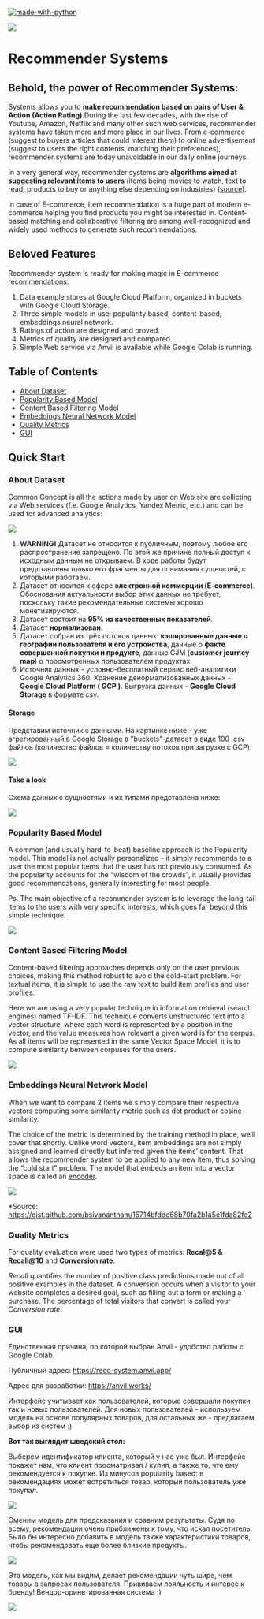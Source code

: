 [![made-with-python](https://img.shields.io/badge/Made%20with-Python-1f425f.svg)](https://www.python.org/)

<img src="./img/recommenderSystemAbout.png" style="max-width: 100%; margin-left: auto; margin-right: auto;" />

# Recommender Systems

## Behold, the power of Recommender Systems:

Systems allows you to **make recommendation based on pairs of User & Action (Action Rating)**.During the last few decades, with the rise of Youtube, Amazon, Netflix and many other such web services, recommender systems have taken more and more place in our lives. From e-commerce (suggest to buyers articles that could interest them) to online advertisement (suggest to users the right contents, matching their preferences), recommender systems are today unavoidable in our daily online journeys.

In a very general way, recommender systems are **algorithms aimed at suggesting relevant items to users** (items being movies to watch, text to read, products to buy or anything else depending on industries) ([source](https://towardsdatascience.com/introduction-to-recommender-systems-6c66cf15ada)).

In case of E-commerce, Item recommendation is a huge part of modern e-commerce helping you find products you might be interested in. Content-based matching and collaborative filtering are among well-recognized and widely used methods to generate such recommendations.

## Beloved Features

Recommender system is ready for making magic in E-commerce recommendations.

1. Data example stores at Google Cloud Platform, organized in buckets with Google Cloud Storage.
2. Three simple models in use: popularity based, content-based, embeddings neural network.
3. Ratings of action are designed and proved.
4. Metrics of quality are designed and compared.
5. Simple Web service via Anvil is available while Google Colab is running.

<!-- START doctoc generated TOC please keep comment here to allow auto update -->
<!-- DON'T EDIT THIS SECTION, INSTEAD RE-RUN doctoc TO UPDATE -->
## Table of Contents

- [About Dataset](#about-dataset)
- [Popularity Based Model](#popularity-based-model)
- [Content Based Filtering Model](#content-based-filtering-model)
- [Embeddings Neural Network Model](#embeddings-neural-network-model)
- [Quality Metrics](#quality-metrics)
- [GUI](#gui)

<!-- END doctoc generated TOC please keep comment here to allow auto update -->
<!-- generated with [DocToc](https://github.com/thlorenz/doctoc) -->

## Quick Start
### About Dataset

Common Concept is all the actions made by user on Web site are collicting via Web services (f.e. Google Analytics, Yandex Metric, etc.) and can be used for advanced analytics:

<img src="./img/GA.png" style="max-width: 100%; margin-left: auto; margin-right: auto;" />

1. **WARNING!** Датасет не относится к публичным, поэтому любое его распространение запрещено. По этой же причине полный доступ к исходным данным не открываем. В ходе работы будут представлены только его фрагменты для понимания сущностей, с которыми работаем.
2. Датасет относится к сфере **электронной коммерции (E-commerce)**. Обоснования актуальности выбор этих данных не требует, поскольку такие рекомендательные системы хорошо монетизируются.
3. Датасет состоит на **95% из качественных показателей**.
4. Датасет **нормализован**.
5. Датасет собран из трёх потоков данных: **кэшированные данные о географии пользователя и его устройства**, данные о **факте совершенной покупки и продукте**, данные CJM (**customer journey map**) о просмотренных пользователем продуктах.
6. Источник данных - условно-бесплатный сервис веб-аналитики Google Analytics 360. Хранение денормализованных данных - **Google Cloud Platform ( GCP )**. Выгрузка данных - **Google Cloud Storage** в формате csv.

#### Storage
Представим источник с данными. На картинке ниже - уже агрегированный в Google Storage в "buckets"-датасет в виде 100 .csv файлов (количество файлов = количеству потоков при загрузке с GCP):

<img src="./img/gcp.jpg" style="max-width: 100%; margin-left: auto; margin-right: auto;" />

#### Take a look

Схема данных с сущностями и их типами представлена ниже:

<img src="./img/tableSchema.jpg" style="max-width: 100%; margin-left: auto; margin-right: auto;" />

### Popularity Based Model

A common (and usually hard-to-beat) baseline approach is the Popularity model. This model is not actually personalized - it simply recommends to a user the most popular items that the user has not previously consumed. As the popularity accounts for the "wisdom of the crowds", it usually provides good recommendations, generally interesting for most people.

Ps. The main objective of a recommender system is to leverage the long-tail items to the users with very specific interests, which goes far beyond this simple technique.

<img src="./img/popularity-about.png" style="max-width: 100%; margin-left: auto; margin-right: auto;" />

### Content Based Filtering Model

Content-based filtering approaches depends only on the user previous choices, making this method robust to avoid the cold-start problem. For textual items, it is simple to use the raw text to build item profiles and user profiles.

Here we are using a very popular technique in information retrieval (search engines) named TF-IDF. This technique converts unstructured text into a vector structure, where each word is represented by a position in the vector, and the value measures how relevant a given word is for the corpus. As all items will be represented in the same Vector Space Model, it is to compute similarity between corpuses for the users.

<img src="./img/content-about.jpeg" style="max-width: 100%; margin-left: auto; margin-right: auto;" />

### Embeddings Neural Network Model

When we want to compare 2 items we simply compare their respective vectors computing some similarity metric such as dot product or cosine similarity.

The choice of the metric is determined by the training method in place, we’ll cover that shortly. Unlike word vectors, item embeddings are not simply assigned and learned directly but inferred given the items’ content. That allows the recommender system to be applied to any new item, thus solving the “cold start” problem.
The model that embeds an item into a vector space is called an [encoder](https://tech.olx.com/item2vec-neural-item-embeddings-to-enhance-recommendations-1fd948a6f293).

<img src="./img/embedding-about.png" style="max-width: 100%; margin-left: auto; margin-right: auto;" />

*Source: https://gist.github.com/bsivanantham/15714bfdde68b70fa2b1a5e1fda82fe2

### Quality Metrics

For quality evaluation were used two types of metrics: **Recal@5 & Recall@10** and  **Conversion rate**.

*Recall* quantifies the number of positive class predictions made out of all positive examples in the dataset.
A conversion occurs when a visitor to your website completes a desired goal, such as filling out a form or making a purchase. The percentage of total visitors that convert is called your *Conversion rate*.

### GUI

Единственная причина, по которой выбран Anvil - удобство работы с Google Colab.

Публичный адрес: https://reco-system.anvil.app/

Адрес для разработки: https://anvil.works/

Интерфейс учитывает как пользователей, которые совершали покупки, так и новых пользователей. Для новых пользователей - используем модель на основе популярных товаров, для остальных же - предлагаем выбор из систем :)

**Вот так выглядит шведский стол:**

Выберем идентификатор клиента, который у нас уже был. Интерфейс покажет нам, что клиент просматривал / купил, а также то, что ему рекомендуется к покупке. Из минусов popularity based: в рекомендациях может встретиться товар, который пользователь уже покупал.

<img src="./img/popularity.png" style="max-width: 100%; margin-left: auto; margin-right: auto;" />

Сменим модель для предсказания и сравним результаты. Судя по всему, рекомендации очень приближены к тому, что искал посетитель. Было бы интересно добавить в модель также характеристики товаров, чтобы рекомендовать еще более близкие продукты.

<img src="./img/content.png" style="max-width: 100%; margin-left: auto; margin-right: auto;" />

Эта модель, как мы видим, делает рекомендации чуть шире, чем товары в запросах пользователя. Прививаем лояльность и интерес к бренду! Вендор-оринетированная система :)

<img src="./img/embedding.png" style="max-width: 100%; margin-left: auto; margin-right: auto;" />

